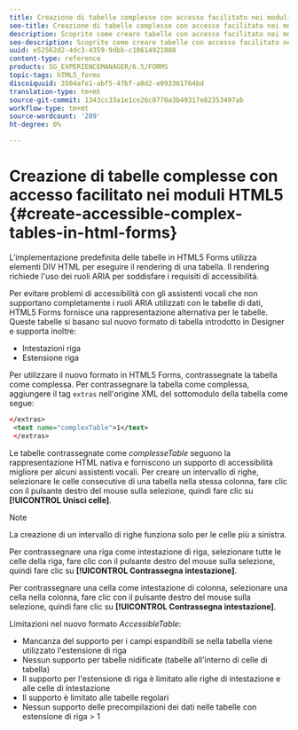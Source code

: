 ```yaml
---
title: Creazione di tabelle complesse con accesso facilitato nei moduli HTML5
seo-title: Creazione di tabelle complesse con accesso facilitato nei moduli HTML5
description: Scoprite come creare tabelle con accesso facilitato nei moduli HTML5.
seo-description: Scoprite come creare tabelle con accesso facilitato nei moduli HTML5.
uuid: e52562d2-4dc3-4359-9dbb-c18614921808
content-type: reference
products: SG_EXPERIENCEMANAGER/6.5/FORMS
topic-tags: hTML5_forms
discoiquuid: 3504afe1-abf5-4fbf-a0d2-e093361764bd
translation-type: tm+mt
source-git-commit: 1343cc33a1e1ce26c0770a3b49317e82353497ab
workflow-type: tm+mt
source-wordcount: '289'
ht-degree: 0%

---
```



# Creazione di tabelle complesse con accesso facilitato nei moduli HTML5 {#create-accessible-complex-tables-in-html-forms}

L’implementazione predefinita delle tabelle in HTML5 Forms utilizza elementi DIV HTML per eseguire il rendering di una tabella. Il rendering richiede l&#39;uso dei ruoli ARIA per soddisfare i requisiti di accessibilità.

Per evitare problemi di accessibilità con gli assistenti vocali che non supportano completamente i ruoli ARIA utilizzati con le tabelle di dati, HTML5 Forms fornisce una rappresentazione alternativa per le tabelle. Queste tabelle si basano sul nuovo formato di tabella introdotto in Designer e supporta inoltre:

* Intestazioni riga
* Estensione riga

Per utilizzare il nuovo formato in HTML5 Forms, contrassegnate la tabella come complessa. Per contrassegnare la tabella come complessa, aggiungere il tag `extras` nell&#39;origine XML del sottomodulo della tabella come segue:

```xml
</extras>
 <text name="complexTable">1</text>
 </extras>
```

Le tabelle contrassegnate come *complesseTable* seguono la rappresentazione HTML nativa e forniscono un supporto di accessibilità migliore per alcuni assistenti vocali.  Per creare un intervallo di righe, selezionare le celle consecutive di una tabella nella stessa colonna, fare clic con il pulsante destro del mouse sulla selezione, quindi fare clic su **[!UICONTROL Unisci celle]**.

>[!NOTE]
>
>La creazione di un intervallo di righe funziona solo per le celle più a sinistra.

Per contrassegnare una riga come intestazione di riga, selezionare tutte le celle della riga, fare clic con il pulsante destro del mouse sulla selezione, quindi fare clic su **[!UICONTROL Contrassegna intestazione]**.

Per contrassegnare una cella come intestazione di colonna, selezionare una cella nella colonna, fare clic con il pulsante destro del mouse sulla selezione, quindi fare clic su **[!UICONTROL Contrassegna intestazione]**.

Limitazioni nel nuovo formato *AccessibleTable*:

* Mancanza del supporto per i campi espandibili se nella tabella viene utilizzato l&#39;estensione di riga
* Nessun supporto per tabelle nidificate (tabelle all&#39;interno di celle di tabella)
* Il supporto per l&#39;estensione di riga è limitato alle righe di intestazione e alle celle di intestazione
* Il supporto è limitato alle tabelle regolari
* Nessun supporto delle precompilazioni dei dati nelle tabelle con estensione di riga > 1


